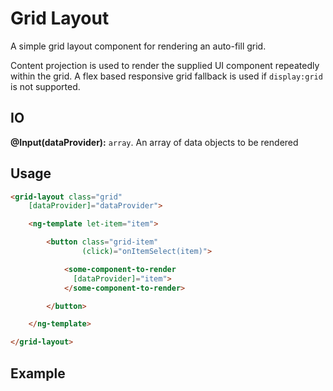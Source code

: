 # Grid Layout

A simple grid layout component for rendering an auto-fill grid.

Content projection is used to render the supplied UI component repeatedly within the grid. A flex based responsive grid fallback is used if `display:grid` is not supported.

## IO

**@Input(dataProvider):** `array`. An array of data objects to be rendered


## Usage

```html
<grid-layout class="grid"
    [dataProvider]="dataProvider">

    <ng-template let-item="item">

        <button class="grid-item" 
                (click)="onItemSelect(item)">

            <some-component-to-render 
              [dataProvider]="item">
            </some-component-to-render>

        </button>

    </ng-template>

</grid-layout>
```

## Example
